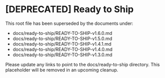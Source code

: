 <!-- [DEPRECATED] Root placeholder. See docs/ready-to-ship/ for all release readiness documents. -->
# [DEPRECATED] Ready to Ship

This root file has been superseded by the documents under:

- docs/ready-to-ship/READY-TO-SHIP-v1.6.0.md
- docs/ready-to-ship/READY-TO-SHIP-v1.5.0.md
- docs/ready-to-ship/READY-TO-SHIP-v1.4.1.md
- docs/ready-to-ship/READY-TO-SHIP-v1.4.0.md
- docs/ready-to-ship/READY-TO-SHIP-v1.3.0.md

Please update any links to point to the docs/ready-to-ship directory. This placeholder will be removed in an upcoming cleanup.
